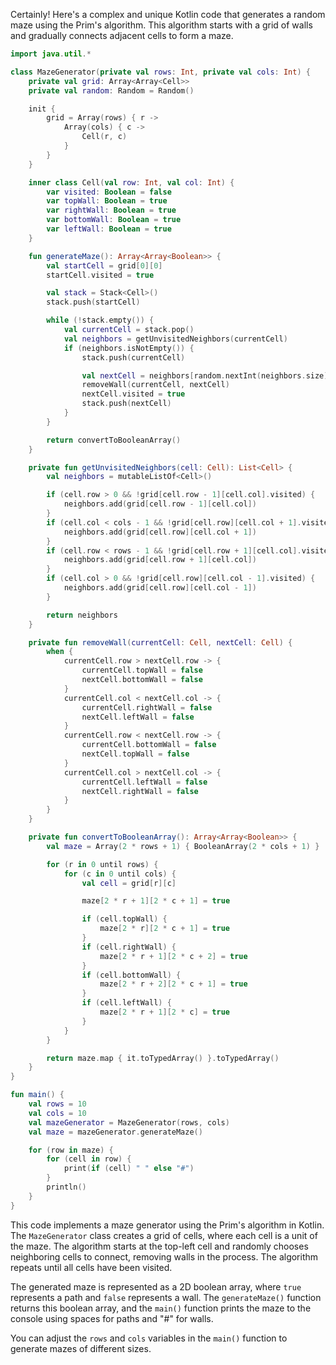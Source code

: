 Certainly! Here's a complex and unique Kotlin code that generates a random maze using the Prim's algorithm. This algorithm starts with a grid of walls and gradually connects adjacent cells to form a maze.

```kotlin
import java.util.*

class MazeGenerator(private val rows: Int, private val cols: Int) {
    private val grid: Array<Array<Cell>>
    private val random: Random = Random()

    init {
        grid = Array(rows) { r ->
            Array(cols) { c ->
                Cell(r, c)
            }
        }
    }

    inner class Cell(val row: Int, val col: Int) {
        var visited: Boolean = false
        var topWall: Boolean = true
        var rightWall: Boolean = true
        var bottomWall: Boolean = true
        var leftWall: Boolean = true
    }

    fun generateMaze(): Array<Array<Boolean>> {
        val startCell = grid[0][0]
        startCell.visited = true

        val stack = Stack<Cell>()
        stack.push(startCell)

        while (!stack.empty()) {
            val currentCell = stack.pop()
            val neighbors = getUnvisitedNeighbors(currentCell)
            if (neighbors.isNotEmpty()) {
                stack.push(currentCell)

                val nextCell = neighbors[random.nextInt(neighbors.size)]
                removeWall(currentCell, nextCell)
                nextCell.visited = true
                stack.push(nextCell)
            }
        }

        return convertToBooleanArray()
    }

    private fun getUnvisitedNeighbors(cell: Cell): List<Cell> {
        val neighbors = mutableListOf<Cell>()

        if (cell.row > 0 && !grid[cell.row - 1][cell.col].visited) {
            neighbors.add(grid[cell.row - 1][cell.col])
        }
        if (cell.col < cols - 1 && !grid[cell.row][cell.col + 1].visited) {
            neighbors.add(grid[cell.row][cell.col + 1])
        }
        if (cell.row < rows - 1 && !grid[cell.row + 1][cell.col].visited) {
            neighbors.add(grid[cell.row + 1][cell.col])
        }
        if (cell.col > 0 && !grid[cell.row][cell.col - 1].visited) {
            neighbors.add(grid[cell.row][cell.col - 1])
        }

        return neighbors
    }

    private fun removeWall(currentCell: Cell, nextCell: Cell) {
        when {
            currentCell.row > nextCell.row -> {
                currentCell.topWall = false
                nextCell.bottomWall = false
            }
            currentCell.col < nextCell.col -> {
                currentCell.rightWall = false
                nextCell.leftWall = false
            }
            currentCell.row < nextCell.row -> {
                currentCell.bottomWall = false
                nextCell.topWall = false
            }
            currentCell.col > nextCell.col -> {
                currentCell.leftWall = false
                nextCell.rightWall = false
            }
        }
    }

    private fun convertToBooleanArray(): Array<Array<Boolean>> {
        val maze = Array(2 * rows + 1) { BooleanArray(2 * cols + 1) }

        for (r in 0 until rows) {
            for (c in 0 until cols) {
                val cell = grid[r][c]

                maze[2 * r + 1][2 * c + 1] = true

                if (cell.topWall) {
                    maze[2 * r][2 * c + 1] = true
                }
                if (cell.rightWall) {
                    maze[2 * r + 1][2 * c + 2] = true
                }
                if (cell.bottomWall) {
                    maze[2 * r + 2][2 * c + 1] = true
                }
                if (cell.leftWall) {
                    maze[2 * r + 1][2 * c] = true
                }
            }
        }

        return maze.map { it.toTypedArray() }.toTypedArray()
    }
}

fun main() {
    val rows = 10
    val cols = 10
    val mazeGenerator = MazeGenerator(rows, cols)
    val maze = mazeGenerator.generateMaze()

    for (row in maze) {
        for (cell in row) {
            print(if (cell) " " else "#")
        }
        println()
    }
}
```

This code implements a maze generator using the Prim's algorithm in Kotlin. The `MazeGenerator` class creates a grid of cells, where each cell is a unit of the maze. The algorithm starts at the top-left cell and randomly chooses neighboring cells to connect, removing walls in the process. The algorithm repeats until all cells have been visited.

The generated maze is represented as a 2D boolean array, where `true` represents a path and `false` represents a wall. The `generateMaze()` function returns this boolean array, and the `main()` function prints the maze to the console using spaces for paths and "#" for walls.

You can adjust the `rows` and `cols` variables in the `main()` function to generate mazes of different sizes.